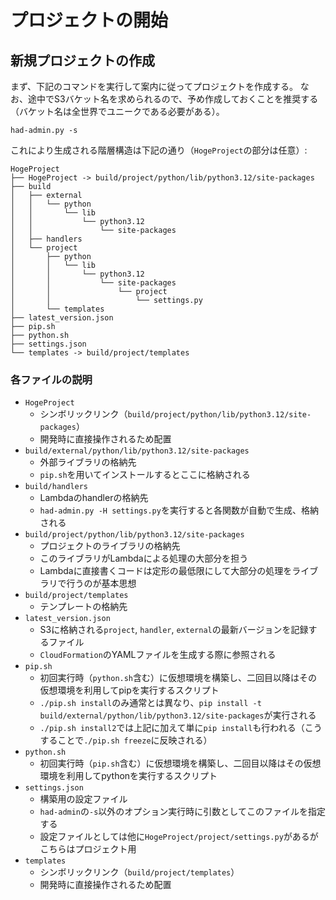 # プロジェクトの開始
## 新規プロジェクトの作成
まず、下記のコマンドを実行して案内に従ってプロジェクトを作成する。
なお、途中でS3バケット名を求められるので、予め作成しておくことを推奨する（バケット名は全世界でユニークである必要がある）。
```
had-admin.py -s
```
これにより生成される階層構造は下記の通り（`HogeProject`の部分は任意）:
```
HogeProject
├── HogeProject -> build/project/python/lib/python3.12/site-packages
├── build
│   ├── external
│   │   └── python
│   │       └── lib
│   │           └── python3.12
│   │               └── site-packages
│   ├── handlers
│   └── project
│       ├── python
│       │   └── lib
│       │       └── python3.12
│       │           └── site-packages
│       │               └── project
│       │                   └── settings.py
│       └── templates
├── latest_version.json
├── pip.sh
├── python.sh
├── settings.json
└── templates -> build/project/templates
```
### 各ファイルの説明
- `HogeProject`
    - シンボリックリンク（`build/project/python/lib/python3.12/site-packages`）
    - 開発時に直接操作されるため配置
- `build/external/python/lib/python3.12/site-packages`
    - 外部ライブラリの格納先
    - `pip.sh`を用いてインストールするとここに格納される
- `build/handlers`
    - Lambdaのhandlerの格納先
    - `had-admin.py -H settings.py`を実行すると各関数が自動で生成、格納される
- `build/project/python/lib/python3.12/site-packages`
    - プロジェクトのライブラリの格納先
    - このライブラリがLambdaによる処理の大部分を担う
    -   Lambdaに直接書くコードは定形の最低限にして大部分の処理をライブラリで行うのが基本思想
- `build/project/templates`
    - テンプレートの格納先
- `latest_version.json`
    - S3に格納される`project`, `handler`, `external`の最新バージョンを記録するファイル
    - `CloudFormation`のYAMLファイルを生成する際に参照される
- `pip.sh`
    - 初回実行時（`python.sh`含む）に仮想環境を構築し、二回目以降はその仮想環境を利用してpipを実行するスクリプト
    - `./pip.sh install`のみ通常とは異なり、`pip install -t build/external/python/lib/python3.12/site-packages`が実行される
    - `./pip.sh install2`では上記に加えて単に`pip install`も行われる（こうすることで`./pip.sh freeze`に反映される）
- `python.sh`
    - 初回実行時（`pip.sh`含む）に仮想環境を構築し、二回目以降はその仮想環境を利用してpythonを実行するスクリプト
- `settings.json`
    - 構築用の設定ファイル
    - `had-admin`の`-s`以外のオプション実行時に引数としてこのファイルを指定する
    - 設定ファイルとしては他に`HogeProject/project/settings.py`があるがこちらはプロジェクト用
- `templates`
    - シンボリックリンク（`build/project/templates`）
    - 開発時に直接操作されるため配置


